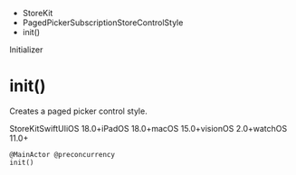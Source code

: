 

- StoreKit
- PagedPickerSubscriptionStoreControlStyle
-  init() 

Initializer

# init()

Creates a paged picker control style.

StoreKitSwiftUIiOS 18.0+iPadOS 18.0+macOS 15.0+visionOS 2.0+watchOS 11.0+

``` source
@MainActor @preconcurrency
init()
```

